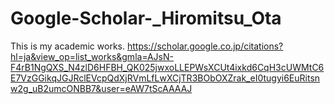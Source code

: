 # Google-Scholar-_Hiromitsu_Ota
This is my academic works.
https://scholar.google.co.jp/citations?hl=ja&view_op=list_works&gmla=AJsN-F4rB1NgQXS_N4zlD6HFBH_QK025jwxoLLEPWsXCUt4ixkd6CqH3cUWMtC6E7VzGGikqJGJRclEVcpQdXjRVmLfLwXCjTR3BObOXZrak_eI0tugyi6EuRitsnw2g_uB2umcONBB7&user=eAW7tScAAAAJ

